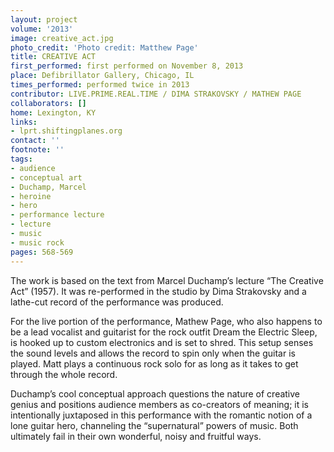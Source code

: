 ```yaml
---
layout: project
volume: '2013'
image: creative_act.jpg
photo_credit: 'Photo credit: Matthew Page'
title: CREATIVE ACT
first_performed: first performed on November 8, 2013
place: Defibrillator Gallery, Chicago, IL
times_performed: performed twice in 2013
contributor: LIVE.PRIME.REAL.TIME / DIMA STRAKOVSKY / MATHEW PAGE
collaborators: []
home: Lexington, KY
links:
- lprt.shiftingplanes.org
contact: ''
footnote: ''
tags:
- audience
- conceptual art
- Duchamp, Marcel
- heroine
- hero
- performance lecture
- lecture
- music
- music rock
pages: 568-569
---
```


The work is based on the text from Marcel Duchamp’s lecture “The Creative Act” (1957). It was re-performed in the studio by Dima Strakovsky and a lathe-cut record of the performance was produced.

For the live portion of the performance, Mathew Page, who also happens to be a lead vocalist and guitarist for the rock outfit Dream the Electric Sleep, is hooked up to custom electronics and is set to shred. This setup senses the sound levels and allows the record to spin only when the guitar is played. Matt plays a continuous rock solo for as long as it takes to get through the whole record.

Duchamp’s cool conceptual approach questions the nature of creative genius and positions audience members as co-creators of meaning; it is intentionally juxtaposed in this performance with the romantic notion of a lone guitar hero, channeling the “supernatural” powers of music. Both ultimately fail in their own wonderful, noisy and fruitful ways.
